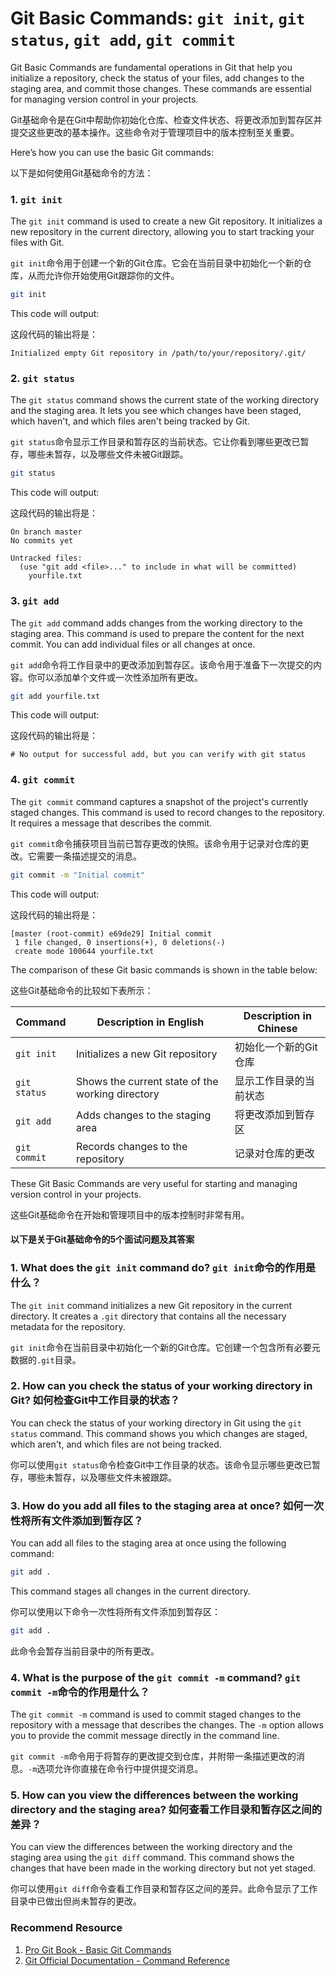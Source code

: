 # Git Basic Commands: `git init`, `git status`, `git add`, `git commit`

Git Basic Commands are fundamental operations in Git that help you initialize a repository, check the status of your files, add changes to the staging area, and commit those changes. These commands are essential for managing version control in your projects.

Git基础命令是在Git中帮助你初始化仓库、检查文件状态、将更改添加到暂存区并提交这些更改的基本操作。这些命令对于管理项目中的版本控制至关重要。

Here’s how you can use the basic Git commands:

以下是如何使用Git基础命令的方法：

### 1. `git init`

The `git init` command is used to create a new Git repository. It initializes a new repository in the current directory, allowing you to start tracking your files with Git.

`git init`命令用于创建一个新的Git仓库。它会在当前目录中初始化一个新的仓库，从而允许你开始使用Git跟踪你的文件。

```bash
git init
```

This code will output:

这段代码的输出将是：

```
Initialized empty Git repository in /path/to/your/repository/.git/
```

### 2. `git status`

The `git status` command shows the current state of the working directory and the staging area. It lets you see which changes have been staged, which haven't, and which files aren't being tracked by Git.

`git status`命令显示工作目录和暂存区的当前状态。它让你看到哪些更改已暂存，哪些未暂存，以及哪些文件未被Git跟踪。

```bash
git status
```

This code will output:

这段代码的输出将是：

```
On branch master
No commits yet

Untracked files:
  (use "git add <file>..." to include in what will be committed)
    yourfile.txt
```

### 3. `git add`

The `git add` command adds changes from the working directory to the staging area. This command is used to prepare the content for the next commit. You can add individual files or all changes at once.

`git add`命令将工作目录中的更改添加到暂存区。该命令用于准备下一次提交的内容。你可以添加单个文件或一次性添加所有更改。

```bash
git add yourfile.txt
```

This code will output:

这段代码的输出将是：

```
# No output for successful add, but you can verify with git status
```

### 4. `git commit`

The `git commit` command captures a snapshot of the project's currently staged changes. This command is used to record changes to the repository. It requires a message that describes the commit.

`git commit`命令捕获项目当前已暂存更改的快照。该命令用于记录对仓库的更改。它需要一条描述提交的消息。

```bash
git commit -m "Initial commit"
```

This code will output:

这段代码的输出将是：

```
[master (root-commit) e69de29] Initial commit
 1 file changed, 0 insertions(+), 0 deletions(-)
 create mode 100644 yourfile.txt
```

The comparison of these Git basic commands is shown in the table below:

这些Git基础命令的比较如下表所示：

| Command      | Description in English                               | Description in Chinese                             |
|--------------|------------------------------------------------------|----------------------------------------------------|
| `git init`   | Initializes a new Git repository                     | 初始化一个新的Git仓库                                |
| `git status` | Shows the current state of the working directory     | 显示工作目录的当前状态                               |
| `git add`    | Adds changes to the staging area                     | 将更改添加到暂存区                                   |
| `git commit` | Records changes to the repository                    | 记录对仓库的更改                                     |

These Git Basic Commands are very useful for starting and managing version control in your projects.

这些Git基础命令在开始和管理项目中的版本控制时非常有用。

#### 以下是关于Git基础命令的5个面试问题及其答案

### 1. What does the `git init` command do? `git init`命令的作用是什么？

 
The `git init` command initializes a new Git repository in the current directory. It creates a `.git` directory that contains all the necessary metadata for the repository.

`git init`命令在当前目录中初始化一个新的Git仓库。它创建一个包含所有必要元数据的`.git`目录。

### 2. How can you check the status of your working directory in Git? 如何检查Git中工作目录的状态？

 
You can check the status of your working directory in Git using the `git status` command. This command shows you which changes are staged, which aren't, and which files are not being tracked.

你可以使用`git status`命令检查Git中工作目录的状态。该命令显示哪些更改已暂存，哪些未暂存，以及哪些文件未被跟踪。

### 3. How do you add all files to the staging area at once? 如何一次性将所有文件添加到暂存区？

 
You can add all files to the staging area at once using the following command:

```bash
git add .
```

This command stages all changes in the current directory.

你可以使用以下命令一次性将所有文件添加到暂存区：

```bash
git add .
```

此命令会暂存当前目录中的所有更改。

### 4. What is the purpose of the `git commit -m` command? `git commit -m`命令的作用是什么？

 
The `git commit -m` command is used to commit staged changes to the repository with a message that describes the changes. The `-m` option allows you to provide the commit message directly in the command line.

`git commit -m`命令用于将暂存的更改提交到仓库，并附带一条描述更改的消息。`-m`选项允许你直接在命令行中提供提交消息。

### 5. How can you view the differences between the working directory and the staging area? 如何查看工作目录和暂存区之间的差异？

 
You can view the differences between the working directory and the staging area using the `git diff` command. This command shows the changes that have been made in the working directory but not yet staged.

你可以使用`git diff`命令查看工作目录和暂存区之间的差异。此命令显示了工作目录中已做出但尚未暂存的更改。

### Recommend Resource
1. [Pro Git Book - Basic Git Commands](https://git-scm.com/book/en/v2/Getting-Started-About-Version-Control)
2. [Git Official Documentation - Command Reference](https://git-scm.com/docs)
